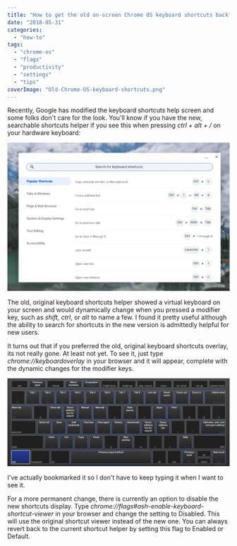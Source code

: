 ```yaml
---
title: "How to get the old on-screen Chrome OS keyboard shortcuts back"
date: "2018-05-31"
categories: 
  - "how-to"
tags: 
  - "chrome-os"
  - "flags"
  - "productivity"
  - "settings"
  - "tips"
coverImage: "Old-Chrome-OS-keyboard-shortcuts.png"
---
```


Recently, Google has modified the keyboard shortcuts help screen and some folks don't care for the look. You'll know if you have the new, searchable shortcuts helper if you see this when pressing _ctrl + alt + /_ on your hardware keyboard:

[![](images/new-keyboard-shortcuts.png)](https://www.aboutchromebooks.com/wp-content/uploads/2018/05/new-keyboard-shortcuts.png)

The old, original keyboard shortcuts helper showed a virtual keyboard on your screen and would dynamically change when you pressed a modifier key, such as _shift, ctrl_, or _alt_ to name a few. I found it pretty useful although the ability to search for shortcuts in the new version is admittedly helpful for new users.

It turns out that if you preferred the old, original keyboard shortcuts overlay, its not really gone. At least not yet. To see it, just type _chrome://keyboardoverlay_ in your browser and it will appear, complete with the dynamic changes for the modifier keys.

[![](images/Old-Chrome-OS-keyboard-shortcuts.png)](https://www.aboutchromebooks.com/wp-content/uploads/2018/05/Old-Chrome-OS-keyboard-shortcuts.png)

I've actually bookmarked it so I don't have to keep typing it when I want to see it.

For a more permanent change, there is currently an option to disable the new shortcuts display. Type _chrome://flags#ash-enable-keyboard-shortcut-viewer_ in your browser and change the setting to Disabled. This will use the original shortcut viewer instead of the new one. You can always revert back to the current shortcut helper by setting this flag to Enabled or Default.
